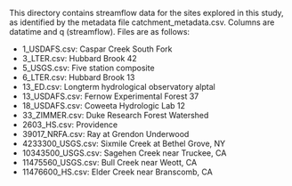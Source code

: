 This directory contains streamflow data for the sites explored in this study, as identified by the metadata file catchment_metadata.csv. Columns are datatime and q (streamflow). Files are as follows:
  *  1_USDAFS.csv: Caspar Creek South Fork
  *  3_LTER.csv: Hubbard Brook 42
  *  5_USGS.csv: Five station composite
  *  6_LTER.csv: Hubbard Brook 13
  *  13_ED.csv: Longterm hydrological observatory alptal
  *  13_USDAFS.csv: Fernow Experimental Forest 37
  *  18_USDAFS.csv: Coweeta Hydrologic Lab 12
  *  33_ZIMMER.csv: Duke Research Forest Watershed
  *  2603_HS.csv: Providence
  *  39017_NRFA.csv: Ray at Grendon Underwood
  *  4233300_USGS.csv: Sixmile Creek at Bethel Grove, NY
  *  10343500_USGS.csv: Sagehen Creek near Truckee, CA
  *  11475560_USGS.csv: Bull Creek near Weott, CA
  *  11476600_HS.csv: Elder Creek near Branscomb, CA
